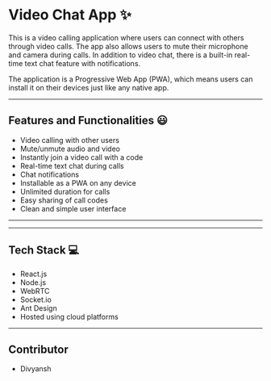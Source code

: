 # Video Chat App ✨

This is a video calling application where users can connect with others through video calls. The app also allows users to mute their microphone and camera during calls. In addition to video chat, there is a built-in real-time text chat feature with notifications.  

The application is a Progressive Web App (PWA), which means users can install it on their devices just like any native app.  

---

## Features and Functionalities 😃

- Video calling with other users  
- Mute/unmute audio and video  
- Instantly join a video call with a code  
- Real-time text chat during calls  
- Chat notifications  
- Installable as a PWA on any device  
- Unlimited duration for calls  
- Easy sharing of call codes  
- Clean and simple user interface  

---

---

## Tech Stack 💻

- React.js  
- Node.js  
- WebRTC  
- Socket.io  
- Ant Design  
- Hosted using cloud platforms  

---

## Contributor  

- Divyansh  
